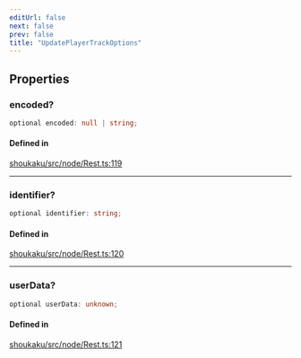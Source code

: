 ```yaml
---
editUrl: false
next: false
prev: false
title: "UpdatePlayerTrackOptions"
---
```


## Properties

<a id="encoded" name="encoded"></a>

### encoded?

```ts
optional encoded: null | string;
```

#### Defined in

[shoukaku/src/node/Rest.ts:119](https://github.com/shipgirlproject/shoukaku/blob/049b5dc536f3b28e41c5423a707d8a02ac9377a7/src/node/Rest.ts#L119)

***

<a id="identifier" name="identifier"></a>

### identifier?

```ts
optional identifier: string;
```

#### Defined in

[shoukaku/src/node/Rest.ts:120](https://github.com/shipgirlproject/shoukaku/blob/049b5dc536f3b28e41c5423a707d8a02ac9377a7/src/node/Rest.ts#L120)

***

<a id="userdata" name="userdata"></a>

### userData?

```ts
optional userData: unknown;
```

#### Defined in

[shoukaku/src/node/Rest.ts:121](https://github.com/shipgirlproject/shoukaku/blob/049b5dc536f3b28e41c5423a707d8a02ac9377a7/src/node/Rest.ts#L121)
